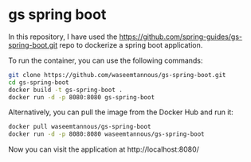 # gs spring boot

In this repository, I have used the https://github.com/spring-guides/gs-spring-boot.git repo to dockerize a spring boot application.

To run the container, you can use the following commands:

```sh
git clone https://github.com/waseemtannous/gs-spring-boot.git
cd gs-spring-boot
docker build -t gs-spring-boot .
docker run -d -p 8080:8080 gs-spring-boot
```

Alternatively, you can pull the image from the Docker Hub and run it:

```sh
docker pull waseemtannous/gs-spring-boot
docker run -d -p 8080:8080 waseemtannous/gs-spring-boot
```

Now you can visit the application at http://localhost:8080/
